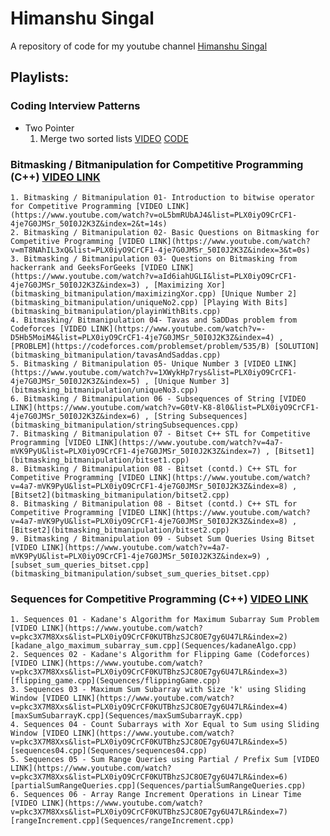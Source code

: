 # Himanshu Singal

A repository of code for my youtube channel [Himanshu Singal](https://www.youtube.com/c/TheCodingGuy)

## Playlists:

### Coding Interview Patterns

- Two Pointer
  1. Merge two sorted lists [VIDEO](https://youtu.be/vlUL73nqr8E) [CODE](./coding_interview_patterns/merge_two_sorted_lists.cpp)

### Bitmasking / Bitmanipulation for Competitive Programming (C++) [VIDEO LINK](https://www.youtube.com/playlist?list=PLX0iyO9CrCF1-4je7G0JMSr_50I0J2K3Z)
    1. Bitmasking / Bitmanipulation 01- Introduction to bitwise operator for Competitive Programming [VIDEO LINK](https://www.youtube.com/watch?v=oL5bmRUbAJ4&list=PLX0iyO9CrCF1-4je7G0JMSr_50I0J2K3Z&index=2&t=14s) 
    2. Bitmasking / Bitmanipulation 02- Basic Questions on Bitmasking for Competitive Programming [VIDEO LINK](https://www.youtube.com/watch?v=mT8NAhIL3xQ&list=PLX0iyO9CrCF1-4je7G0JMSr_50I0J2K3Z&index=3&t=0s) 
    3. Bitmasking / Bitmanipulation 03- Questions on Bitmasking from hackerrank and GeeksForGeeks [VIDEO LINK](https://www.youtube.com/watch?v=aId6iahUGLI&list=PLX0iyO9CrCF1-4je7G0JMSr_50I0J2K3Z&index=3) , [Maximizing Xor](bitmasking_bitmanipulation/maximizingXor.cpp) [Unique Number 2](bitmasking_bitmanipulation/uniqueNo2.cpp) [Playing With Bits](bitmasking_bitmanipulation/playinWithBits.cpp)
    4. Bitmasking/ Bitmanipulation 04- Tavas and SaDDas problem from Codeforces [VIDEO LINK](https://www.youtube.com/watch?v=-D5Hb5MoiM4&list=PLX0iyO9CrCF1-4je7G0JMSr_50I0J2K3Z&index=4) , [PROBLEM](https://codeforces.com/problemset/problem/535/B) [SOLUTION](bitmasking_bitmanipulation/tavasAndSaddas.cpp)
    5. Bitmasking / Bitmanipulation 05- Unique Number 3 [VIDEO LINK](https://www.youtube.com/watch?v=1XWykHp7rys&list=PLX0iyO9CrCF1-4je7G0JMSr_50I0J2K3Z&index=5) , [Unique Number 3](bitmasking_bitmanipulation/uniqueNo3.cpp)
    6. Bitmasking / Bitmanipulation 06 - Subsequences of String [VIDEO LINK](https://www.youtube.com/watch?v=G0tV-K8-8l0&list=PLX0iyO9CrCF1-4je7G0JMSr_50I0J2K3Z&index=6) , [String Subsequences](bitmasking_bitmanipulation/stringSubsequences.cpp)
    7. Bitmasking / Bitmanipulation 07 - Bitset C++ STL for Competitive Programming [VIDEO LINK](https://www.youtube.com/watch?v=4a7-mVK9PyU&list=PLX0iyO9CrCF1-4je7G0JMSr_50I0J2K3Z&index=7) , [Bitset1](bitmasking_bitmanipulation/bitset1.cpp)
    8. Bitmasking / Bitmanipulation 08 - Bitset (contd.) C++ STL for Competitive Programming [VIDEO LINK](https://www.youtube.com/watch?v=4a7-mVK9PyU&list=PLX0iyO9CrCF1-4je7G0JMSr_50I0J2K3Z&index=8) , [Bitset2](bitmasking_bitmanipulation/bitset2.cpp)
    8. Bitmasking / Bitmanipulation 08 - Bitset (contd.) C++ STL for Competitive Programming [VIDEO LINK](https://www.youtube.com/watch?v=4a7-mVK9PyU&list=PLX0iyO9CrCF1-4je7G0JMSr_50I0J2K3Z&index=8) , [Bitset2](bitmasking_bitmanipulation/bitset2.cpp)
    9. Bitmasking / Bitmanipulation 09 - Subset Sum Queries Using Bitset [VIDEO LINK](https://www.youtube.com/watch?v=4a7-mVK9PyU&list=PLX0iyO9CrCF1-4je7G0JMSr_50I0J2K3Z&index=9) , [subset_sum_queries_bitset.cpp](bitmasking_bitmanipulation/subset_sum_queries_bitset.cpp)
 
### Sequences for Competitive Programming (C++) [VIDEO LINK](https://www.youtube.com/playlist?list=PLX0iyO9CrCF0KUTBhzSJC8OE7gy6U47LR)
    1. Sequences 01 - Kadane's Algorithm for Maximum Subarray Sum Problem [VIDEO LINK](https://www.youtube.com/watch?v=pkc3X7M8Xxs&list=PLX0iyO9CrCF0KUTBhzSJC8OE7gy6U47LR&index=2) [kadane_algo_maximum_subarray_sum.cpp](Sequences/kadaneAlgo.cpp)
    2. Sequences 02 - Kadane's Algorithm for Flipping Game (Codeforces) [VIDEO LINK](https://www.youtube.com/watch?v=pkc3X7M8Xxs&list=PLX0iyO9CrCF0KUTBhzSJC8OE7gy6U47LR&index=3) [flipping_game.cpp](Sequences/flippingGame.cpp)
    3. Sequences 03 - Maximum Sum Subarray with Size 'k' using Sliding Window [VIDEO LINK](https://www.youtube.com/watch?v=pkc3X7M8Xxs&list=PLX0iyO9CrCF0KUTBhzSJC8OE7gy6U47LR&index=4) [maxSumSubarrayK.cpp](Sequences/maxSumSubarrayK.cpp)
    4. Sequences 04 - Count Subarrays with Xor Equal to Sum using Sliding Window [VIDEO LINK](https://www.youtube.com/watch?v=pkc3X7M8Xxs&list=PLX0iyO9CrCF0KUTBhzSJC8OE7gy6U47LR&index=5) [sequences04.cpp](Sequences/sequences04.cpp)
    5. Sequences 05 - Sum Range Queries using Partial / Prefix Sum [VIDEO LINK](https://www.youtube.com/watch?v=pkc3X7M8Xxs&list=PLX0iyO9CrCF0KUTBhzSJC8OE7gy6U47LR&index=6) [partialSumRangeQueries.cpp](Sequences/partialSumRangeQueries.cpp)
    6. Sequences 06 - Array Range Increment Operations in Linear Time [VIDEO LINK](https://www.youtube.com/watch?v=pkc3X7M8Xxs&list=PLX0iyO9CrCF0KUTBhzSJC8OE7gy6U47LR&index=7) [rangeIncrement.cpp](Sequences/rangeIncrement.cpp)

